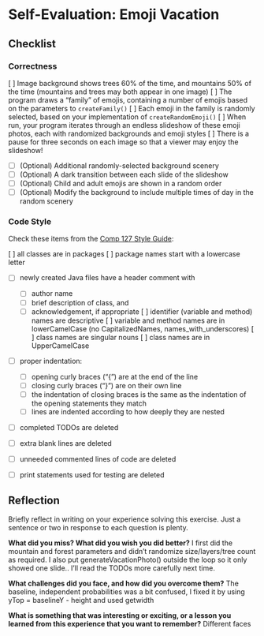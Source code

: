 # Self-Evaluation: Emoji Vacation

## Checklist

### Correctness

[ ] Image background shows trees 60% of the time, and mountains 50% of the time (mountains and trees may both appear in one image)
[ ] The program draws a “family” of emojis, containing a number of emojis based on the parameters to `createFamily()`
[ ] Each emoji in the family is randomly selected, based on your implementation of `createRandomEmoji()`
[ ] When run, your program iterates through an endless slideshow of these emoji photos, each with randomized backgrounds and emoji styles
[ ] There is a pause for three seconds on each image so that a viewer may enjoy the slideshow!
- [ ] (Optional) Additional randomly-selected background scenery
- [ ] (Optional) A dark transition between each slide of the slideshow
- [ ] (Optional) Child and adult emojis are shown in a random order
- [ ] (Optional) Modify the background to include multiple times of day in the random scenery

### Code Style

Check these items from the [Comp 127 Style Guide](https://comp127.innig.net/resources/style-guide/):

[ ] all classes are in packages
[ ] package names start with a lowercase letter
- [ ] newly created Java files have a header comment with
    - [ ] author name
    - [ ] brief description of class, and
    - [ ] acknowledgement, if appropriate
[ ] identifier (variable and method) names are descriptive
[ ] variable and method names are in lowerCamelCase (no CapitalizedNames,
  names_with_underscores)
[ ] class names are singular nouns
[ ] class names are in UpperCamelCase
- [ ] proper indentation:
    - [ ] opening curly braces (“{”) are at the end of the line
    - [ ] closing curly braces (“}”) are on their own line
    - [ ] the indentation of closing braces is the same as the indentation of the
      opening statements they match
    - [ ] lines are indented according to how deeply they are nested
- [ ] completed TODOs are deleted
- [ ] extra blank lines are deleted
- [ ] unneeded commented lines of code are deleted
- [ ] print statements used for testing are deleted


## Reflection

Briefly reflect in writing on your experience solving this exercise. Just a
sentence or two in response to each question is plenty.

**What did you miss? What did you wish you did better?**
I first did the mountain and forest parameters and didn’t randomize size/layers/tree count as required. I also put generateVacationPhoto() outside the loop so it only showed one slide.. I’ll read the TODOs more carefully next time.


**What challenges did you face, and how did you overcome them?**
The baseline, independent probabilities was a bit confused, I fixed it by using yTop = baselineY - height and used getwidth


**What is something that was interesting or exciting, or a lesson you learned
  from this experience that you want to remember?**
Different faces